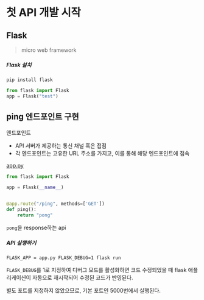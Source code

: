 # 첫 API 개발 시작
## Flask

> micro web framework

##### Flask 설치

```
pip install flask
```

```python
from flask import Flask
app = Flask("test")
```



## ping 엔드포인트 구현

엔드포인트

* API 서버가 제공하는 통신 채널 혹은 접점
* 각 엔드포인트는 고유한 URL 주소를 가지고, 이를 통해 해당 엔드포인트에 접속



[app.py](https://github.com/s2zan/TIL/blob/master/python-backend/3-source/app.py)

```python
from flask import Flask

app = Flask(__name__)


@app.route("/ping", methods=['GET'])
def ping():
    return "pong"
```

`pong`을 response하는 api



##### API 실행하기

```
FLASK_APP = app.py FLASK_DEBUG=1 flask run
```

`FLASK_DEBUG`를 1로 지정하여 디버그 모드를 활성화하면 코드 수정되었을 때 flask 애플리케이션이 자동으로 재시작되어 수정된 코드가 반영된다.

별도 포트를 지정하지 않았으므로, 기본 포트인 5000번에서 실행된다.
